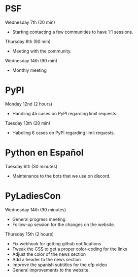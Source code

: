 # PSF

Wednesday 7th (20 min)

* Starting contacting a few communities to have 1:1 sessions.

Thursday 8th (90 min)

* Meeting with the community.

Wednesday 14th (90 min)

* Monthly meeting

# PyPI

Monday 12nd (2 hours)

* Handling 45 cases on PyPI regarding limit requests.

Tuesday 13th (20 min)

* Habdling 6 cases on PyPI regarding limit requests.

# Python en Español

Tuesday 6th (30 minutes)

* Maintenance to the bots that we use on discord.

# PyLadiesCon

Wednesday 14th (90 minutes)

* General progress meeting.
* Follow-up session for the changes on the website.

Thursday 15th (2 hours)

* Fix webhook for getting github notifications
* Tweak the CSS to get a proper color-coding for the links
* Adjust the color of the news section
* Add a header to the news section
* Improve the spanish subtitles for the cfp video
* General improvements to the website.

